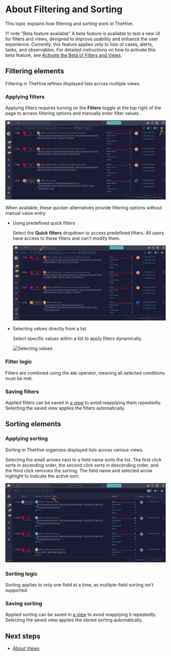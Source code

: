 # About Filtering and Sorting

This topic explains how filtering and sorting work in TheHive.

!!! note "Beta feature available"
    <!-- md:version 5.5.4 --> A beta feature is available to test a new UI for filters and views, designed to improve usability and enhance the user experience. Currently, this feature applies only to lists of cases, alerts, tasks, and observables. For detailed instructions on how to activate this beta feature, see [Activate the Beta of Filters and Views](../../user-guides/manage-user-settings.md#activate-the-beta-of-filters-and-views).

## Filtering elements

Filtering in TheHive refines displayed lists across multiple views.

### Applying filters

Applying filters requires turning on the **Filters** toggle at the top right of the page to access filtering options and manually enter filter values.

![Filters](../../images/user-guides/analyst-corner/filters.png)

When available, these quicker alternatives provide filtering options without manual value entry:

* Using predefined quick filters

    Select the **Quick filters** dropdown to access predefined filters. All users have access to these filters and can't modify them.

    ![Quick filters](../../images/user-guides/analyst-corner/quick-filters.png)

* Selecting values directly from a list

    Select specific values within a list to apply filters dynamically.

    ![Selecting values](../../images/user-guides/analyst-corner/cases/find-a-case-select.gif)

### Filter logic

Filters are combined using the `AND` operator, meaning all selected conditions must be met.

### Saving filters

Applied filters can be saved in [a view](about-views.md) to avoid reapplying them repeatedly. Selecting the saved view applies the filters automatically.

## Sorting elements

### Applying sorting

Sorting in TheHive organizes displayed lists across various views.

Selecting the small arrows next to a field name sorts the list. The first click sorts in ascending order, the second click sorts in descending order, and the third click removes the sorting. The field name and selected arrow highlight to indicate the active sort.

![Sorting](../../images/user-guides/analyst-corner/sorting.png)

### Sorting logic

Sorting applies to only one field at a time, as multiple-field sorting isn't supported.

### Saving sorting

Applied sorting can be saved in [a view](about-views.md) to avoid reapplying it repeatedly. Selecting the saved view applies the stored sorting automatically.

<h2>Next steps</h2>

* [About Views](about-views.md)